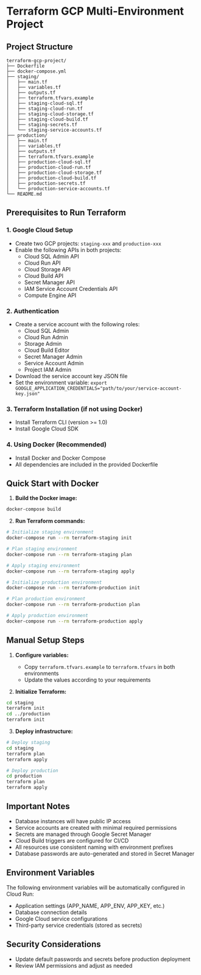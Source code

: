 
# Terraform GCP Multi-Environment Project

## Project Structure
```
terraform-gcp-project/
├── Dockerfile
├── docker-compose.yml
├── staging/
│   ├── main.tf
│   ├── variables.tf
│   ├── outputs.tf
│   ├── terraform.tfvars.example
│   ├── staging-cloud-sql.tf
│   ├── staging-cloud-run.tf
│   ├── staging-cloud-storage.tf
│   ├── staging-cloud-build.tf
│   ├── staging-secrets.tf
│   └── staging-service-accounts.tf
├── production/
│   ├── main.tf
│   ├── variables.tf
│   ├── outputs.tf
│   ├── terraform.tfvars.example
│   ├── production-cloud-sql.tf
│   ├── production-cloud-run.tf
│   ├── production-cloud-storage.tf
│   ├── production-cloud-build.tf
│   ├── production-secrets.tf
│   └── production-service-accounts.tf
└── README.md
```

## Prerequisites to Run Terraform

### 1. Google Cloud Setup
- Create two GCP projects: `staging-xxx` and `production-xxx`
- Enable the following APIs in both projects:
  - Cloud SQL Admin API
  - Cloud Run API
  - Cloud Storage API
  - Cloud Build API
  - Secret Manager API
  - IAM Service Account Credentials API
  - Compute Engine API

### 2. Authentication
- Create a service account with the following roles:
  - Cloud SQL Admin
  - Cloud Run Admin
  - Storage Admin
  - Cloud Build Editor
  - Secret Manager Admin
  - Service Account Admin
  - Project IAM Admin
- Download the service account key JSON file
- Set the environment variable: `export GOOGLE_APPLICATION_CREDENTIALS="path/to/your/service-account-key.json"`

### 3. Terraform Installation (if not using Docker)
- Install Terraform CLI (version >= 1.0)
- Install Google Cloud SDK

### 4. Using Docker (Recommended)
- Install Docker and Docker Compose
- All dependencies are included in the provided Dockerfile

## Quick Start with Docker

1. **Build the Docker image:**
```bash
docker-compose build
```

2. **Run Terraform commands:**
```bash
# Initialize staging environment
docker-compose run --rm terraform-staging init

# Plan staging environment
docker-compose run --rm terraform-staging plan

# Apply staging environment
docker-compose run --rm terraform-staging apply

# Initialize production environment
docker-compose run --rm terraform-production init

# Plan production environment
docker-compose run --rm terraform-production plan

# Apply production environment
docker-compose run --rm terraform-production apply
```

## Manual Setup Steps

1. **Configure variables:**
   - Copy `terraform.tfvars.example` to `terraform.tfvars` in both environments
   - Update the values according to your requirements

2. **Initialize Terraform:**
```bash
cd staging
terraform init
cd ../production
terraform init
```

3. **Deploy infrastructure:**
```bash
# Deploy staging
cd staging
terraform plan
terraform apply

# Deploy production
cd production
terraform plan
terraform apply
```

## Important Notes

- Database instances will have public IP access
- Service accounts are created with minimal required permissions
- Secrets are managed through Google Secret Manager
- Cloud Build triggers are configured for CI/CD
- All resources use consistent naming with environment prefixes
- Database passwords are auto-generated and stored in Secret Manager

## Environment Variables

The following environment variables will be automatically configured in Cloud Run:
- Application settings (APP_NAME, APP_ENV, APP_KEY, etc.)
- Database connection details
- Google Cloud service configurations
- Third-party service credentials (stored as secrets)

## Security Considerations

- Update default passwords and secrets before production deployment
- Review IAM permissions and adjust as needed